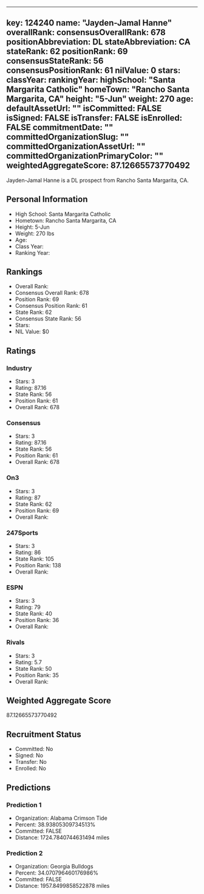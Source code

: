 ---
  key: 124240
  name: "Jayden-Jamal Hanne"
  overallRank: 
  consensusOverallRank: 678
  positionAbbreviation: DL
  stateAbbreviation: CA
  stateRank: 62
  positionRank: 69
  consensusStateRank: 56
  consensusPositionRank: 61
  nilValue: 0
  stars: 
  classYear: 
  rankingYear: 
  highSchool: "Santa Margarita Catholic"
  homeTown: "Rancho Santa Margarita, CA"
  height: "5-Jun"
  weight: 270
  age: 
  defaultAssetUrl: ""
  isCommitted: FALSE
  isSigned: FALSE
  isTransfer: FALSE
  isEnrolled: FALSE
  commitmentDate: ""
  committedOrganizationSlug: ""
  committedOrganizationAssetUrl: ""
  committedOrganizationPrimaryColor: ""
  weightedAggregateScore: 87.12665573770492
  ---
  
  Jayden-Jamal Hanne is a DL prospect from Rancho Santa Margarita, CA.
  
  ## Personal Information
  - High School: Santa Margarita Catholic
  - Hometown: Rancho Santa Margarita, CA
  - Height: 5-Jun
  - Weight: 270 lbs
  - Age: 
  - Class Year: 
  - Ranking Year: 
  
  ## Rankings
  - Overall Rank: 
  - Consensus Overall Rank: 678
  - Position Rank: 69
  - Consensus Position Rank: 61
  - State Rank: 62
  - Consensus State Rank: 56
  - Stars: 
  - NIL Value: $0
  
  ## Ratings
  
  ### Industry
  - Stars: 3
  - Rating: 87.16
  - State Rank: 56
  - Position Rank: 61
  - Overall Rank: 678
  
  ### Consensus
  - Stars: 3
  - Rating: 87.16
  - State Rank: 56
  - Position Rank: 61
  - Overall Rank: 678
  
  ### On3
  - Stars: 3
  - Rating: 87
  - State Rank: 62
  - Position Rank: 69
  - Overall Rank: 
  
  ### 247Sports
  - Stars: 3
  - Rating: 86
  - State Rank: 105
  - Position Rank: 138
  - Overall Rank: 
  
  ### ESPN
  - Stars: 3
  - Rating: 79
  - State Rank: 40
  - Position Rank: 36
  - Overall Rank: 
  
  ### Rivals
  - Stars: 3
  - Rating: 5.7
  - State Rank: 50
  - Position Rank: 35
  - Overall Rank: 
  
  ## Weighted Aggregate Score
  87.12665573770492
  
  ## Recruitment Status
  - Committed: No
  - Signed: No
  - Transfer: No
  - Enrolled: No
  
  
  
  ## Predictions
  
  ### Prediction 1
  - Organization: Alabama Crimson Tide
  - Percent: 38.93805309734513%
  - Committed: FALSE
  - Distance: 1724.7840744631494 miles
  
  ### Prediction 2
  - Organization: Georgia Bulldogs
  - Percent: 34.070796460176986%
  - Committed: FALSE
  - Distance: 1957.8499858522878 miles
  